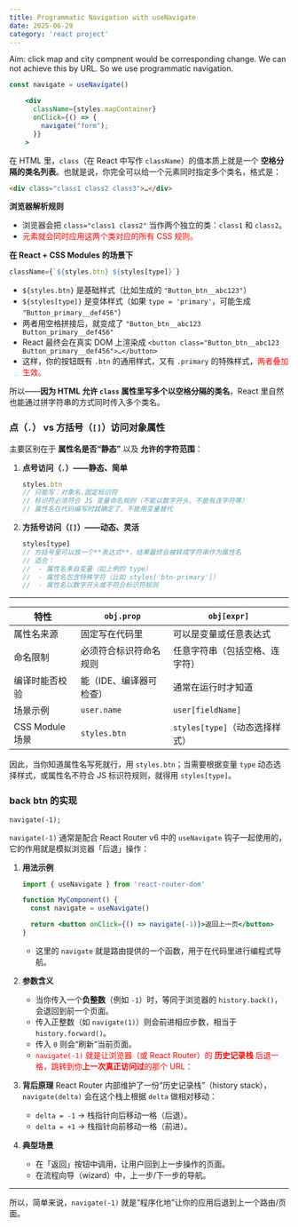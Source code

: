 ```yaml
---
title: Programmatic Navigation with useNavigate
date: 2025-06-29
category: 'react project'
---
```


Aim: click map and city compnent would be corresponding change. We can not achieve this by URL. So we use programmatic navigation.

```jsx
const navigate = useNavigate()
```

```jsx
    <div
      className={styles.mapContainer}
      onClick={() => {
        navigate("form");
      }}
    >
```

在 HTML 里，`class`（在 React 中写作 `className`）的值本质上就是一个 **空格分隔的类名列表**。也就是说，你完全可以给一个元素同时指定多个类名，格式是：

```html
<div class="class1 class2 class3">…</div>
```

**浏览器解析规则**

- 浏览器会把 `class="class1 class2"` 当作两个独立的类：`class1` 和 `class2`。
- <font color='red'>元素就会同时应用这两个类对应的所有 CSS 规则。</font >

**在 React + CSS Modules 的场景下**

```jsx
className={`${styles.btn} ${styles[type]}`}
```

- `${styles.btn}` 是基础样式（比如生成的 `"Button_btn__abc123"`）
- `${styles[type]}` 是变体样式（如果 `type = 'primary'`，可能生成 `"Button_primary__def456"`）
- 两者用空格拼接后，就变成了 `"Button_btn__abc123 Button_primary__def456"`
- React 最终会在真实 DOM 上渲染成 `<button class="Button_btn__abc123 Button_primary__def456">…</button>`
- 这样，你的按钮既有 `.btn` 的通用样式，又有 `.primary` 的特殊样式，<font color='red'>两者叠加生效。</font>

所以——**因为 HTML 允许 `class` 属性里写多个以空格分隔的类名**，React 里自然也能通过拼字符串的方式同时传入多个类名。

### 点（`.`） vs 方括号（`[]`）访问对象属性

主要区别在于 **属性名是否“静态”** 以及 **允许的字符范围**：

1. **点号访问（`.`）——静态、简单**

   ```js
   styles.btn
   // 只能写：对象名.固定标识符
   // 标识符必须符合 JS 变量命名规则（不能以数字开头、不能有连字符等）
   // 属性名在代码编写时就确定了，不能用变量替代
   ```

2. **方括号访问（`[]`）——动态、灵活**

   ```js
   styles[type]
   // 方括号里可以放一个**表达式**，结果最终会被转成字符串作为属性名
   // 适合：
   //  - 属性名来自变量（如上例的 type）
   //  - 属性名包含特殊字符（比如 styles['btn-primary']）
   //  - 属性名以数字开头或不符合标识符规则
   ```

---

| 特性            | `obj.prop`              | `obj[expr]`                    |
| --------------- | ----------------------- | ------------------------------ |
| 属性名来源      | 固定写在代码里          | 可以是变量或任意表达式         |
| 命名限制        | 必须符合标识符命名规则  | 任意字符串（包括空格、连字符） |
| 编译时能否校验  | 能（IDE、编译器可检查） | 通常在运行时才知道             |
| 场景示例        | `user.name`             | `user[fieldName]`              |
| CSS Module 场景 | `styles.btn`            | `styles[type]`（动态选择样式） |

因此，当你知道属性名写死就行，用 `styles.btn`；当需要根据变量 `type` 动态选择样式，或属性名不符合 JS 标识符规则，就得用 `styles[type]`。

### back btn 的实现

`navigate(-1);`

`navigate(-1)` 通常是配合 React Router v6 中的 `useNavigate` 钩子一起使用的，它的作用就是模拟浏览器「后退」操作：

1. **用法示例**

   ```jsx
   import { useNavigate } from 'react-router-dom'

   function MyComponent() {
     const navigate = useNavigate()

     return <button onClick={() => navigate(-1)}>返回上一页</button>
   }
   ```

   - 这里的 `navigate` 就是路由提供的一个函数，用于在代码里进行编程式导航。

2. **参数含义**

   - 当你传入一个**负整数**（例如 `-1`）时，等同于浏览器的 `history.back()`，会退回到前一个页面。
   - 传入正整数（如 `navigate(1)`）则会前进相应步数，相当于 `history.forward()`。
   - 传入 `0` 则会“刷新”当前页面。
   - <font color='red'>`navigate(-1)` 就是让浏览器（或 React Router）的 **历史记录栈** 后退一格，跳转到你**上一次真正访问过**的那个 URL：</font>

3. **背后原理**
   React Router 内部维护了一份“历史记录栈”（history stack），`navigate(delta)` 会在这个栈上根据 `delta` 做相对移动：

   - `delta = -1` → 栈指针向后移动一格（后退）。
   - `delta = +1` → 栈指针向前移动一格（前进）。

4. **典型场景**

   - 在「返回」按钮中调用，让用户回到上一步操作的页面。
   - 在流程向导（wizard）中，上一步/下一步的导航。

---

所以，简单来说，`navigate(-1)` 就是“程序化地”让你的应用后退到上一个路由/页面。
